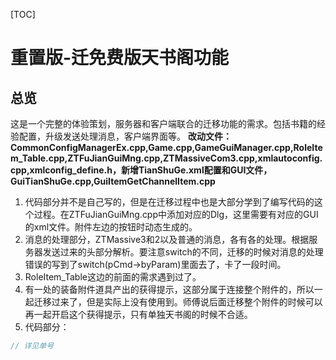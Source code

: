 [TOC]
# 重置版-迁免费版天书阁功能
## 总览
这是一个完整的体验策划，服务器和客户端联合的迁移功能的需求。包括书籍的经验配置，升级发送处理消息，客户端界面等。
**改动文件：CommonConfigManagerEx.cpp,Game.cpp,GameGuiManager.cpp,RoleItem_Table.cpp,ZTFuJianGuiMng.cpp,ZTMassiveCom3.cpp,xmlautoconfig.cpp,xmlconfig_define.h，新增TianShuGe.xml配置和GUI文件，GuiTianShuGe.cpp,GuiItemGetChannelItem.cpp**
1. 代码部分并不是自己写的，但是在迁移过程中也是大部分学到了编写代码的这个过程。在ZTFuJianGuiMng.cpp中添加对应的Dlg，这里需要有对应的GUI的xml文件。附件左边的按钮时动态生成的。
2. 消息的处理部分，ZTMassive3和2以及普通的消息，各有各的处理。根据服务器发送过来的头部分解析。要注意switch的不同，迁移的时候对消息的处理错误的写到了switch(pCmd->byParam)里面去了，卡了一段时间。
3. RoleItem_Table这边的前面的需求遇到过了。
4. 有一处的装备附件道具产出的获得提示，这部分属于连接整个附件的，所以一起迁移过来了，但是实际上没有使用到。师傅说后面迁移整个附件的时候可以再一起开启这个获得提示，只有单独天书阁的时候不合适。
5. 代码部分：
```C++
// 详见单号
```